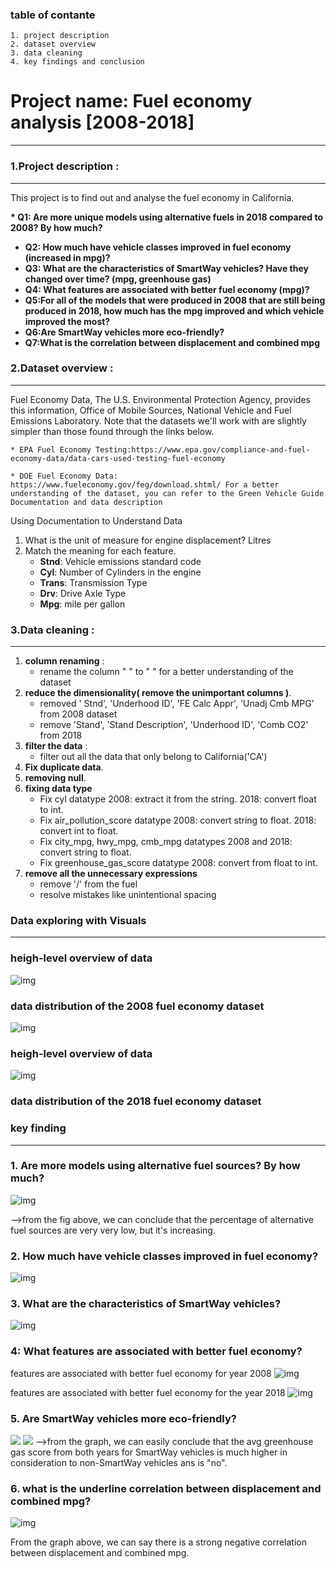 




### table of contante 
    1. project description 
    2. dataset overview 
    3. data cleaning 
    4. key findings and conclusion 



# Project name: Fuel economy analysis [2008-2018]
---
### 1.Project description : 
---

This project is to find out and analyse the fuel economy in California.


<b> *  Q1: Are more unique models using alternative fuels in 2018 compared to 2008? By how much?
  
* Q2: How much have vehicle classes improved in fuel economy (increased in mpg)?
* Q3: What are the characteristics of SmartWay vehicles? Have they changed over time? (mpg, greenhouse gas)
* Q4: What features are associated with better fuel economy (mpg)?
* Q5:For all of the models that were produced in 2008 that are still being produced in 2018, how much has the mpg improved and which vehicle improved the most?
* Q6:Are SmartWay vehicles more eco-friendly?
* Q7:What is the correlation between displacement and combined mpg

</b>

### 2.Dataset overview :
---
Fuel Economy Data, The U.S. Environmental Protection Agency, provides this information, Office of Mobile Sources, National Vehicle and Fuel Emissions Laboratory. Note that the datasets we'll work with are slightly simpler than those found through the links below.

    * EPA Fuel Economy Testing:https://www.epa.gov/compliance-and-fuel-economy-data/data-cars-used-testing-fuel-economy

    * DOE Fuel Economy Data: https://www.fueleconomy.gov/feg/download.shtml/ For a better understanding of the dataset, you can refer to the Green Vehicle Guide Documentation and data description
  

    
 Using Documentation to Understand Data
 1. What is the unit of measure for engine displacement? Litres
 2. Match the meaning for each feature.
     * <b>Stnd</b>: Vehicle emissions standard code
     * <b>Cyl</b>: Number of Cylinders in the engine
     * <b>Trans</b>: Transmission Type
     * <b>Drv</b>: Drive Axle Type
     * <b>Mpg</b>: mile per gallon 
        
### 3.Data cleaning :
------------
 1. <b>column renaming</b>   :
     * rename the column " " to " " for a better understanding of the dataset 
 2. <b>reduce the dimensionality( remove the unimportant columns )</b>.
    * removed  ' Stnd', 'Underhood ID', 'FE Calc Appr', 'Unadj Cmb MPG' from 2008 dataset 
    * remove 'Stand', 'Stand Description', 'Underhood ID', 'Comb CO2' from 2018
 3. <b>filter the data</b> :
     * filter out all the data that only belong to California('CA')
 4. <b>Fix duplicate data</b>.
 5. <b>removing null</b>.
 6. <b>fixing data type </b>
     * Fix cyl datatype 2008: extract it from the string. 2018: convert float to int.
     * Fix air_pollution_score datatype 2008: convert string to float. 2018: convert int to float.
     * Fix city_mpg, hwy_mpg, cmb_mpg datatypes 2008 and 2018: convert string to float.
     * Fix greenhouse_gas_score datatype 2008: convert from float to int.
 7. <b>remove all the unnecessary expressions</b>
     * remove '/' from the fuel 
     * resolve mistakes like unintentional spacing 
### Data exploring with Visuals
-------------
### heigh-level overview of data 
![img](project_name/data/fig/all_clen_hist_08.jpg)
### data distribution of the 2008 fuel economy dataset 
![img](project_name/data/fig/histplot_18.jpg)

### heigh-level overview of data 
![img](project_name/data/fig/histplot_18.jpg)
### data distribution of the 2018 fuel economy dataset 


### key finding 
---
### 1. <b>Are more models using alternative fuel sources? By how much?</b>
![img](project_name/data/fig/pie_fuel_08and18.jpg)

-->from the fig above, we can conclude that the percentage of alternative fuel sources are very very low, but it's increasing. 
### 2. How much have vehicle classes improved in fuel economy?
   
![img](project_name/data/fig/q2inc.jpg)
### 3. What are the characteristics of SmartWay vehicles?

![img](project_name/data/fig/q3.png)




### 4: What features are associated with better fuel economy?
features are associated with better fuel economy for year 2008 
![img](project_name/data/fig/features.jpg)

features are associated with better fuel economy for the year 2018
![img](project_name/data/fig/features2.jpg)

### 5. Are SmartWay vehicles more eco-friendly? 
![](project_name/data/fig/2008greenhouse_scoure.jpg)
![](project_name/data/fig/2018greenhouse_score.jpg)
-->from the graph, we can easily conclude that the avg greenhouse gas score from both years for SmartWay vehicles is much higher in consideration to non-SmartWay vehicles ans is "no".

### 6. what is the underline correlation between displacement and combined mpg?

![img](project_name/data/fig/cmbvsdipl_scatter_08.jpg)

From the graph above, we can say there is a strong negative correlation between displacement and combined mpg.

